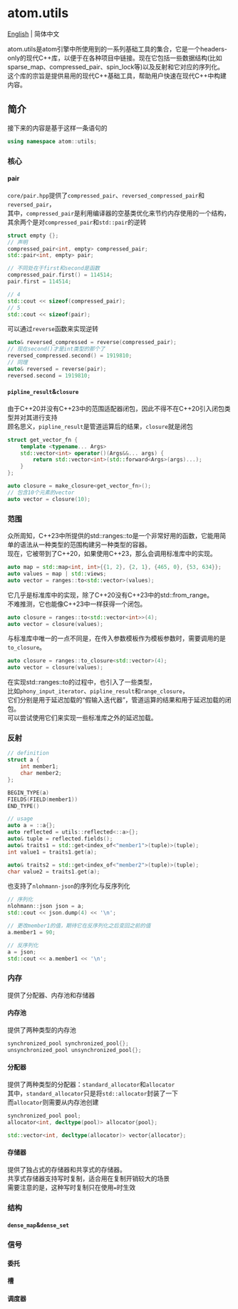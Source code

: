 # atom.utils

[English](readme.md) | 简体中文

atom.utils是atom引擎中所使用到的一系列基础工具的集合，它是一个headers-only的现代C++库，以便于在各种项目中链接。现在它包括一些数据结构(比如sparse_map、compressed_pair、spin_lock等)以及反射和它对应的序列化。  
这个库的宗旨是提供易用的现代C++基础工具，帮助用户快速在现代C++中构建内容。  

## 简介

接下来的内容是基于这样一条语句的

```c++
using namespace atom::utils;
```

### 核心

#### pair

`core/pair.hpp`提供了`compressed_pair`、`reversed_compressed_pair`和`reversed_pair`，  
其中，`compressed_pair`是利用编译器的空基类优化来节约内存使用的一个结构，  
其余两个是对`compressed_pair`和`std::pair`的逆转  

```c++
struct empty {};
// 声明
compressed_pair<int, empty> compressed_pair;
std::pair<int, empty> pair;

// 不同处在于first和second是函数
compressed_pair.first() = 114514;
pair.first = 114514;

// 4
std::cout << sizeof(compressed_pair);
// 5
std::cout << sizeof(pair);
```

可以通过`reverse`函数来实现逆转  

```c++
auto& reversed_compressed = reverse(compressed_pair);
// 现在second()才是int类型的那个了
reversed_compressed.second() = 1919810;
// 同理
auto& reversed = reverse(pair);
reversed.second = 1919810;
```

#### `pipline_result`&`closure`

由于C++20并没有C++23中的范围适配器闭包，因此不得不在C++20引入闭包类型并对其进行支持  
顾名思义，`pipline_result`是管道运算后的结果，`closure`就是闭包  

```c++
struct get_vector_fn {
    template <typename... Args>
    std::vector<int> operator()(Args&&... args) {
        return std::vector<int>(std::forward<Args>(args)...);
    }
};

auto closure = make_closure<get_vector_fn>();
// 包含10个元素的vector
auto vector = closure(10);
```

### 范围

众所周知，C++23中所提供的std::ranges::to是一个非常好用的函数，它能用简单的语法从一种类型的范围构建另一种类型的容器。  
现在，它被带到了C++20，如果使用C++23，那么会调用标准库中的实现。  

```c++
auto map = std::map<int, int>{{1, 2}, {2, 1}, {465, 0}, {53, 634}};
auto values = map | std::views;
auto vector = ranges::to<std::vector>(values);
```

它几乎是标准库中的实现，除了C++20没有C++23中的std::from_range。  
不难推测，它也能像C++23中一样获得一个闭包。  

```c++
auto closure = ranges::to<std::vector<int>>(4);
auto vector = closure(values);
```

与标准库中唯一的一点不同是，在传入参数模板作为模板参数时，需要调用的是`to_closure`。  

```c++
auto closure = ranges::to_closure<std::vector>(4);
auto vector = closure(values);
```

在实现std::ranges::to的过程中，也引入了一些类型，  
比如`phony_input_iterator`、`pipline_result`和`range_closure`，  
它们分别是用于延迟加载的“假输入迭代器”，管道运算的结果和用于延迟加载的闭包。  
可以尝试使用它们来实现一些标准库之外的延迟加载。  

### 反射

```c++
// definition
struct a {
    int member1;
    char member2;
};

BEGIN_TYPE(a)
FIELDS(FIELD(member1))
END_TYPE()

// usage
auto a = ::a{};
auto reflected = utils::reflected<::a>{};
auto& tuple = reflected.fields();
auto& traits1 = std::get<index_of<"member1">(tuple)>(tuple);
int value1 = traits1.get(a);

auto& traits2 = std::get<index_of<"member2">(tuple)>(tuple);
char value2 = traits1.get(a);
```

也支持了`nlohmann-json`的序列化与反序列化

```c++
// 序列化
nlohmann::json json = a;
std::cout << json.dump(4) << '\n';

// 更改member1的值，期待它在反序列化之后变回之前的值
a.member1 = 90;

// 反序列化
a = json;
std::cout << a.member1 << '\n';
```

### 内存

提供了分配器、内存池和存储器

#### 内存池

提供了两种类型的内存池

```c++
synchronized_pool synchronized_pool{};
unsynchronized_pool unsynchronized_pool{};
```

#### 分配器

提供了两种类型的分配器：`standard_allocator`和`allocator`  
其中，`standard_allocator`只是将`std::allocator`封装了一下  
而`allocator`则需要从内存池创建  

```c++
synchronized_pool pool;
allocator<int, decltype(pool)> allocator{pool};

std::vector<int, decltype(allocator)> vector{allocator};
```

#### 存储器

提供了独占式的存储器和共享式的存储器。  
共享式存储器支持写时复制，适合用在复制开销较大的场景  
需要注意的是，这种写时复制只在使用`=`时生效  

### 结构

#### `dense_map`&`dense_set`

### 信号

#### 委托

#### 槽

#### 调度器